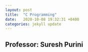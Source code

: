```yaml
---
layout: post
title:  "C Programming"
date:   2020-10-08 19:32:31 +0400
categories: jekyll update
---
```


## Professor: Suresh Purini